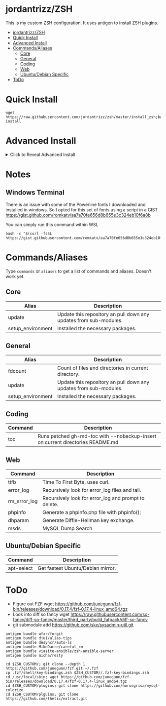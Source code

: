 # jordantrizz/ZSH
This is my custom ZSH configuration. It uses antigen to install ZSH plugins.

<!--ts-->
   * [jordantrizz/ZSH](#jordantrizzzsh)
   * [Quick Install](#quick-install)
   * [Advanced Install](#advanced-install)
   * [Commands/Aliases](#commandsaliases)
      * [Core](#core)
      * [General](#general)
      * [Coding](#coding)
      * [Web](#web)
      * [Ubuntu/Debian Specific](#ubuntudebian-specific)
   * [ToDo](#todo)

<!-- Added by: jtrask, at: Thu 30 May 2019 21:21:39 PDT -->

<!--te-->

# Quick Install
```
wget https://raw.githubusercontent.com/jordantrizz/zsh/master/install_zsh;bash install
```
# Advanced Install
<details><summary>Click to Reveal Advanced Install</summary>
<p>

If you don't want to have zsh within your home directory, then use the following.
1. Ensure you have zsh shell
```apt-get install zsh```
2. Clone repository to the directory of your choise
```git clone https://github.com/jordantrizz/zsh```
3. Copy .zshrc_install to ~/.zshrc or $HOME/.zshrc
```cp zsh/.zshrc_install ~/.zshrc```
4. Edit $ZSH_ROOT variable in your new ~/.zshrc to the path to the git cloned repository
***WARNING: don't use ~ use $HOME instead, as tilde doesn't work with zsh***
```sed -i 's/CHANGEME/zsh/g' .zshrc```
5. Restart your terminal/shell
</p>
</details>

# Notes

## Windows Terminal
There is an issue with some of the Powerline fonts I downloaded and installed in windows. So I opted for this set of fonts using a script in a GIST https://gist.github.com/romkatv/aa7a70fe656d8b655e3c324eb10f6a8b

You can simply run this command within WSL

```
bash -c "$(curl -fsSL https://gist.githubusercontent.com/romkatv/aa7a70fe656d8b655e3c324eb10f6a8b/raw/install_meslo_wsl.sh)"
```

# Commands/Aliases
Type `commands` or `aliases` to get a list of commands and aliases. Doesn't work yet.
## Core
Alias | Description|
 --- | --- |
update | Update this repository an pull down any updates from sub-modules.
setup_environment | Installed the necessary packages.

## General 
Alias | Description|
 --- | --- |
fdcount | Count of files and directories in current directory.
update | Update this repository an pull down any updates from sub-modules.
setup_environment | Installed the necessary packages.

## Coding
Command | Description|
 --- | --- |
toc | Runs patched gh-md-toc with --nobackup-insert on current directories README.md

## Web
Command | Description|
 --- | --- |
ttfb | Time To First Byte, uses curl. |
error_log | Recursively look for error_log files and tail. |
rm_error_log | Recursively look for error_log and prompt to delete. |
phpinfo | Generate a phpinfo.php file with phpinfo(); |
dhparam | Generate Diffie-Hellman key exchange. |
msds | MySQL Dump Search

## Ubuntu/Debian Specific
Command | Description|
 --- | --- |
apt-select | Get fastest Ubuntu/Debian mirror.

# ToDo
- Figure out FZF wget https://github.com/junegunn/fzf-bin/releases/download/0.17.4/fzf-0.17.4-linux_amd64.tgz
- Look into diff so fancy wget https://raw.githubusercontent.com/so-fancy/diff-so-fancy/master/third_party/build_fatpack/diff-so-fancy
- git submodule add https://github.com/skx/sysadmin-util.git

```
antigen bundle wfxr/forgit
antigen bundle djui/alias-tips
antigen bundle desyncr/auto-ls
antigen bundle MikeDacre/careful_rm
antigen bundle viasite-ansible/zsh-ansible-server
antigen bundle micha/resty

cd $ZSH_CUSTOM/; git clone --depth 1 https://github.com/junegunn/fzf.git ~/.fzf
cp .fzf/shell/key-bindings.zsh $ZSH_CUSTOM//.fzf-key-bindings.zsh
cd /usr/local/sbin; wget https://github.com/junegunn/fzf-bin/releases/download/0.17.4/fzf-0.17.4-linux_amd64.tgz
cd $ZSH_CUSTOM/plugins; git clone https://github.com/horosgrisa/mysql-colorize
cd $ZSH_CSUTOM/plguins; git clone https://github.com/thetic/extract.git
```
